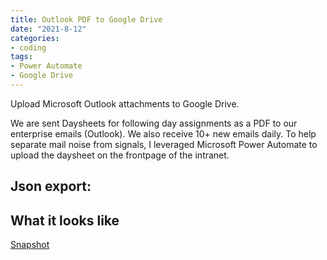 ```yaml
---
title: Outlook PDF to Google Drive
date: "2021-8-12"
categories:
- coding
tags:
- Power Automate 
- Google Drive
---
```


Upload Microsoft Outlook attachments to Google Drive.

<!--more-->

We are sent Daysheets for following day assignments as a PDF to our enterprise emails (Outlook). We also receive 10+ new emails daily. To help separate mail noise from signals, I leveraged Microsoft Power Automate to upload the daysheet on the frontpage of the intranet.

## Json export:


## What it looks like
[Snapshot](static/automate-daysheet.png)
